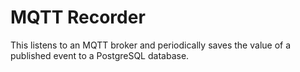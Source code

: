 # MQTT Recorder

This listens to an MQTT broker and periodically saves the value of a published event to a PostgreSQL database.